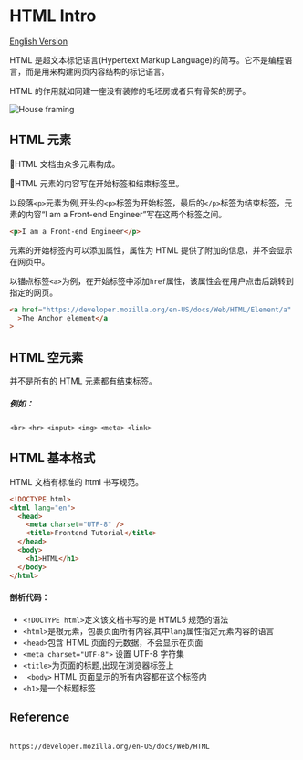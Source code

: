 # HTML Intro

[English Version](HTML-Intro-EN.md)

HTML 是超文本标记语言(Hypertext Markup Language)的简写。它不是编程语言，而是用来构建网页内容结构的标记语言。

HTML 的作用就如同建一座没有装修的毛坯房或者只有骨架的房子。

<img src="https://cdn.pixabay.com/photo/2018/05/03/10/18/housebuilding-3370969_1280.jpg" alt="House framing">

## HTML 元素

📎HTML 文档由众多元素构成。

📎HTML 元素的内容写在开始标签和结束标签里。

以段落`<p>`元素为例,开头的`<p>`标签为开始标签，最后的`</p>`标签为结束标签，元素的内容“I am a Front-end Engineer”写在这两个标签之间。

```html
<p>I am a Front-end Engineer</p>
```

元素的开始标签内可以添加属性，属性为 HTML 提供了附加的信息，并不会显示在网页中。

以锚点标签`<a>`为例，在开始标签中添加`href`属性，该属性会在用户点击后跳转到指定的网页。

```html
<a href="https://developer.mozilla.org/en-US/docs/Web/HTML/Element/a"
  >The Anchor element</a
>
```

## HTML 空元素

并不是所有的 HTML 元素都有结束标签。

##### 例如：

`<br>`
`<hr>`
`<input>`
`<img>`
`<meta>`
`<link>`

## HTML 基本格式

HTML 文档有标准的 html 书写规范。

```html
<!DOCTYPE html>
<html lang="en">
  <head>
    <meta charset="UTF-8" />
    <title>Frontend Tutorial</title>
  </head>
  <body>
    <h1>HTML</h1>
  </body>
</html>
```

#### 剖析代码：

- `<!DOCTYPE html>`定义该文档书写的是 HTML5 规范的语法
- `<html>`是根元素，包裹页面所有内容,其中`lang`属性指定元素内容的语言
- `<head>`包含 HTML 页面的元数据，不会显示在页面
- `<meta charset="UTF-8">` 设置 UTF-8 字符集
- `<title>`为页面的标题,出现在浏览器标签上
- ` <body>` HTML 页面显示的所有内容都在这个标签内
- `<h1>`是一个标题标签

## Reference

```

https://developer.mozilla.org/en-US/docs/Web/HTML


```
